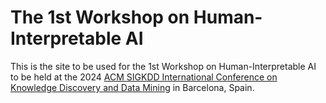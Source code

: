 # The 1st Workshop on Human-Interpretable AI

This is the site to be used for the 1st Workshop on Human-Interpretable AI to be
held at the 2024 [ACM SIGKDD International Conference on Knowledge Discovery and
Data Mining](https://kdd2024.kdd.org/) in Barcelona, Spain.